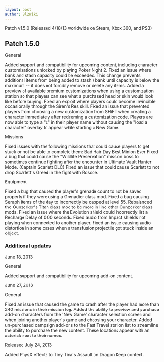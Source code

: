 ```yaml
---
layout: post
author: Bl2Wiki
---
```

Patch v1.5.0 (Released 4/18/13 worldwide on Steam, Xbox 360, and PS3)

## Patch 1.5.0

General

Added support and compatibility for upcoming content, including character customizations unlocked by playing Poker Night 2.
Fixed an issue where bank and stash capacity could be exceeded. This change prevents additional items from being added to stash / bank until capacity is below the maximum -- it does not forcibly remove or delete any items.
Added a preview of available premium customizations when using a customization station so that players can see what a purchased head or skin would look like before buying.
Fixed an exploit where players could become invincible occasionally through the Siren's Res skill.
Fixed an issue that prevented players from choosing a new customization from SHiFT when creating a character immediately after redeeming a customization code.
Players are now able to type a "c" in their player name without causing the "load a character" overlay to appear while starting a New Game. 

Missions

Fixed issues with the following missions that could cause players to get stuck or not be able to complete them:
    Bad Hair Day
    Best Minion Ever 
Fixed a bug that could cause the "Wildlife Preservation" mission boss to sometimes continue fighting after the encounter in Ultimate Vault Hunter Mode.
(Captain Scarlett DLC) Fixed an issue that could cause Scarlett to not drop Scarlett's Greed in the fight with Roscoe. 

Equipment

Fixed a bug that caused the player's grenade count to not be saved properly if they were using a Grenadier class mod.
Fixed a bug causing Seraph items of the day to incorrectly be capped at level 55.
Rebalanced the Gunzerker's Titan class mod to be more in line other Gunzerker class mods.
Fixed an issue where the Evolution shield could incorrectly list a Recharge Delay of 0.00 seconds.
Fixed audio from Impact shields not playing when connected to another player.
Fixed an issue causing audio distortion in some cases when a transfusion projectile got stuck inside an object. 


### Additional updates
June 18, 2013

General

Added support and compatibility for upcoming add-on content. 

June 27, 2013

General

Fixed an issue that caused the game to crash after the player had more than 240 missions in their mission log.
Added the ability to preview and purchase add-on characters from the 'New Game' character selection screen and when joining another player's game and choosing your character.
Added un-purchased campaign add-ons to the Fast Travel station list to streamline the ability to purchase the new content. These locations appear with an asterisk next to their names. 

Released July 24, 2013

Added PhysX effects to Tiny Tina's Assault on Dragon Keep content. 